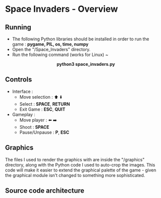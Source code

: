 # Space Invaders - Overview

## Running

- The following Python libraries should be installed in order to run the game : **pygame, PIL, os, time, numpy**
- Open the "/Space_Invaders" directory.
- Run the following command (works for Linux)
~<p align="center"> **python3 space_invaders.py** </p>




## Controls

- Interface :
	- Move selection : :arrow_up: :arrow_down:
	- Select 	 : **SPACE**, **RETURN**
	- Exit Game	 : **ESC**, **QUIT**
- Gameplay :
	- Move player 	: :arrow_left: :arrow_right:
	- Shoot 	: **SPACE**
	- Pause/Unpause	: **P**, **ESC**


## Graphics

The files I used to render the graphics with are inside the "/graphics" directory, along with the Python code I used to auto-crop the images. This code will make it easier to extend the graphical palette of the game - given the graphical module isn't changed to something more sophisticated.




## Source code architecture





